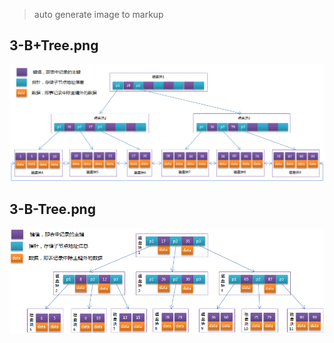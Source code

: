 
>	auto generate image to markup

## 3-B+Tree.png

![3-B+Tree.png](./img/3-B+Tree.png "3-B+Tree.png") 

## 3-B-Tree.png

![3-B-Tree.png](./img/3-B-Tree.png "3-B-Tree.png") 

